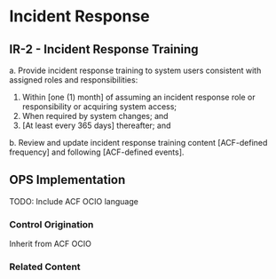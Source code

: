 # Incident Response
## IR-2 - Incident Response Training

a. Provide incident response training to system users consistent with assigned roles and responsibilities:
1. Within [one (1) month] of assuming an incident response role or responsibility or acquiring system access;
2. When required by system changes; and
3. [At least every 365 days] thereafter; and

b. Review and update incident response training content [ACF-defined frequency] and following [ACF-defined events].


## OPS Implementation

TODO: Include ACF OCIO language

### Control Origination

Inherit from ACF OCIO

### Related Content
